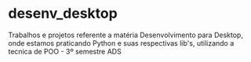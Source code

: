 # desenv_desktop
Trabalhos e projetos referente a matéria Desenvolvimento para Desktop, onde estamos praticando Python e suas respectivas lib's, utilizando a tecnica de POO - 3º semestre ADS


